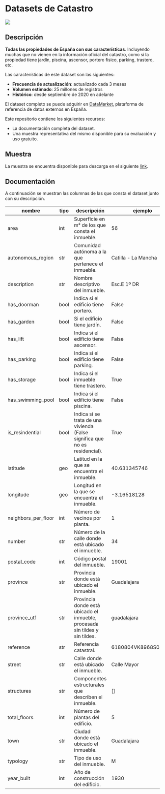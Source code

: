 # Datasets de Catastro

<a href="https://datamarket.es">
  <img src="https://datamarket.es/media/banners/catastro-banner.png">
</a>

## Descripción

__Todas las propiedades de España con sus características__. Incluyendo muchas que no vienen en la información oficial del catastro, como si la propiedad tiene jardín, piscina, ascensor, portero físico, parking, trastero, etc.

Las características de este dataset son las siguientes:

* __Frecuencia de actualización__: actualizado cada 3 meses
* __Volumen estimado__: 25 millones de registros
* __Histórico__: desde septiembre de 2020 en adelante

El dataset completo se puede adquirir en [DataMarket](https://datamarket.es/#catastro-dataset), plataforma de referencia de datos externos en España. 

Este repositorio contiene los siguientes recursos:

* La documentación completa del dataset.
* Una muestra representativa del mismo disponible para su evaluación y uso gratuito.

## Muestra

La muestra se encuentra disponible para descarga en el siguiente [link](https://github.com/Data-Market/catastro/blob/main/catastro-enriquecido-sample.csv).

## Documentación

A continuación se muestran las columnas de las que consta el dataset junto con su descripción.

| nombre              | tipo | descripción                                                                 | ejemplo              |
|---------------------|------|-----------------------------------------------------------------------------|----------------------|
| area                | int  | Superficie en m² de los que consta el inmueble.                             | 56                   |
| autonomous_region   | str  | Comunidad autónoma a la que pertenece el inmueble.                          | Catilla - La Mancha  |
| description         | str  | Nombre descriptivo del inmueble.                                            | Esc.E 1º DR          |
| has_doorman         | bool | Indica si el edificio tiene portero.                                        | False                |
| has_garden          | bool | Si el edificio tiene jardín.                                                | False                |
| has_lift            | bool | Indica si el edificio tiene ascensor.                                       | False                |
| has_parking         | bool | Indica si el edificio tiene parking.                                        | False                |
| has_storage         | bool | Indica si el inmueble tiene trastero.                                       | True                 |
| has_swimming_pool   | bool | Indica si el edificio tiene piscina.                                        | False                |
| is_resindential     | bool | Indica si se trata de una vivienda (False significa que no es residencial). | True                 |
| latitude            | geo  | Latitud en la que se encuentra el inmueble.                                 | 40.631345746         |
| longitude           | geo  | Longitud en la que se encuentra el inmueble.                                | -3.16518128          |
| neighbors_per_floor | int  | Número de vecinos por planta.                                               | 1                    |
| number              | str  | Número de la calle donde está ubicado el inmueble.                          | 34                   |
| postal_code         | int  | Código postal del inmueble.                                                 | 19001                |
| province            | str  | Provincia donde está ubicado el inmueble.                                   | Guadalajara          |
| province_utf        | str  | Provincia donde está ubicado el inmueble, procesada sin tildes y sin tildes.| guadalajara          |
| reference           | str  | Referencia catastral.                                                       | 6180804VK8968S0004IY |
| street              | str  | Calle donde está ubicado el inmueble.                                       | Calle Mayor          |
| structures          | str  | Componentes estructurales que describen el inmueble.                        | []                   |
| total_floors        | int  | Número de plantas del edificio.                                             | 5                    |
| town                | str  | Ciudad donde está ubicado el inmueble.                                      | Guadalajara          |
| typology            | str  | Tipo de uso del inmueble.                                                   | M                    |
| year_built          | int  | Año de construcción del edificio.                                           | 1930                 |
